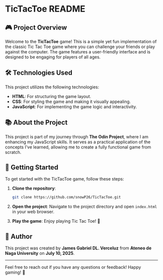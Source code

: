 # TicTacToe README

## 🎮 Project Overview

Welcome to the **TicTacToe** game! This is a simple yet fun implementation of the classic Tic Tac Toe game where you can challenge your friends or play against the computer. The game features a user-friendly interface and is designed to be engaging for players of all ages. 

## 🛠 Technologies Used

This project utilizes the following technologies:

- **HTML**: For structuring the game layout.
- **CSS**: For styling the game and making it visually appealing.
- **JavaScript**: For implementing the game logic and interactivity.

## 📚 About the Project

This project is part of my journey through **The Odin Project**, where I am enhancing my JavaScript skills. It serves as a practical application of the concepts I've learned, allowing me to create a fully functional game from scratch. 

## 🚀 Getting Started

To get started with the TicTacToe game, follow these steps:

1. **Clone the repository**:
   ```bash
   git clone https://github.com/snowP26/TicTacToe.git
   ```

2. **Open the project**:
   Navigate to the project directory and open `index.html` in your web browser.

3. **Play the game**:
   Enjoy playing Tic Tac Toe! 🎉

## 👤 Author

This project was created by **James Gabriel DL. Verceluz** from **Ateneo de Naga University** on **July 10, 2025**.

---

Feel free to reach out if you have any questions or feedback! Happy gaming! 🎉
